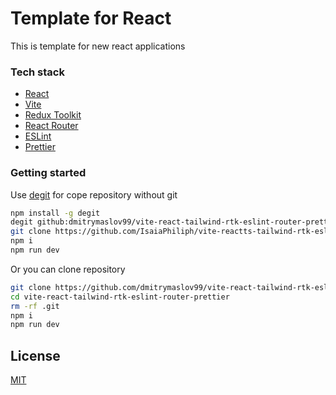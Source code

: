 # Template for React

This is template for new react applications

### Tech stack

- [React](https://reactjs.org/)
- [Vite](https://vitejs.dev/)
- [Redux Toolkit](https://redux-toolkit.js.org/)
- [React Router](https://reactrouter.com/)
- [ESLint](https://eslint.org/)
- [Prettier](https://prettier.io/)

### Getting started
Use [degit](https://github.com/Rich-Harris/degit) for cope repository without git

```bash
npm install -g degit
degit github:dmitrymaslov99/vite-react-tailwind-rtk-eslint-router-prettier
git clone https://github.com/IsaiaPhiliph/vite-reactts-tailwind-rtk-eslint.git
npm i
npm run dev
```

Or you can clone repository

```bash
git clone https://github.com/dmitrymaslov99/vite-react-tailwind-rtk-eslint-router-prettier
cd vite-react-tailwind-rtk-eslint-router-prettier
rm -rf .git
npm i
npm run dev
```


## License

[MIT](https://choosealicense.com/licenses/mit/)


